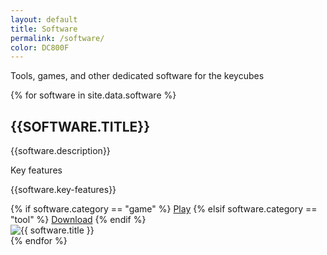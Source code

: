 ```yaml
---
layout: default
title: Software
permalink: /software/
color: DC800F
---
```


<section>
<div class="citation" style="background-color: #{{page.color}}">
	<p>Tools, games, and other dedicated software for the keycubes</p>	
</div>

{% for software in site.data.software %}
<div class = software>
	<div class = "description">
		<h2 style="text-transform : uppercase"><i class="fa-solid fa-square" style="color: #{{ page.color }}"></i> {{software.title}} </h2>
		<p> {{software.description}}</p>
		<p style="color: #{{ page.color }}"> Key features</p> 
        <p> {{software.key-features}} </p>
		{% if software.category == "game" %}
		<a href="{{ software.lien }}" class="link">Play</a>
		{% elsif software.category == "tool" %}
		<a href="{{ software.lien }}" class="link">Download</a>
		{% endif %}
	</div>
	<div class = "img-container">
		<img src="{{ software.image }}" alt="{{ software.title }}">
	</div>
</div>
{% endfor %}


</section>